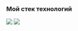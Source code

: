 ### Мой стек технологий

<img src="https://img.shields.io/badge/HTML-lightblue?style=for-the-badge&logo=HTML5&logoColor=red"/>
<img src="https://img.shields.io/badge/CSS3-lightblue?style=for-the-badge&logo=CSS3&logoColor=white"/>
